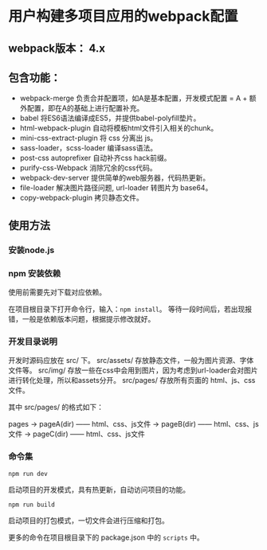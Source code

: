 # 用户构建多项目应用的webpack配置

## webpack版本： 4.x

## 包含功能：
- webpack-merge 负责合并配置项，如A是基本配置，开发模式配置 = A + 额外配置，即在A的基础上进行配置补充。
- babel 将ES6语法编译成ES5，并提供babel-polyfill垫片。
- html-webpack-plugin 自动将模板html文件引入相关的chunk。
- mini-css-extract-plugin 将 css 分离出 js。
- sass-loader，scss-loader 编译sass语法。
- post-css autoprefixer 自动补齐css hack前缀。
- purify-css-Webpack 消除冗余的css代码。
- webpack-dev-server 提供简单的web服务器，代码热更新。
- file-loader 解决图片路径问题, url-loader 转图片为 base64。
- copy-webpack-plugin 拷贝静态文件。

## 使用方法

### 安装node.js

### npm 安装依赖

使用前需要先对下载对应依赖。

在项目根目录下打开命令行，输入：` npm install `。
等待一段时间后，若出现报错，一般是依赖版本问题，根据提示修改就好。

### 开发目录说明

开发时源码应放在 src/ 下。
src/assets/ 存放静态文件，一般为图片资源、字体文件等。
src/img/ 存放一些在css中会用到图片，因为考虑到url-loader会对图片进行转化处理，所以和assets分开。
src/pages/ 存放所有页面的 html、js、css文件。

其中 src/pages/ 的格式如下：

pages →  pageA(dir) —— html、css、js文件
        →  pageB(dir) —— html、css、js文件
        →  pageC(dir) —— html、css、js文件

### 命令集

```
npm run dev
```
启动项目的开发模式，具有热更新，自动访问项目的功能。

```
npm run build
```
启动项目的打包模式，一切文件会进行压缩和打包。

更多的命令在项目根目录下的 package.json 中的  ` scripts ` 中。